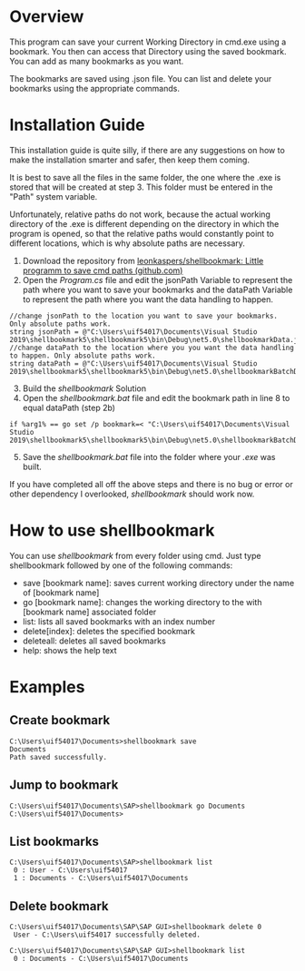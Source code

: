 

# Overview

This program can save your current Working Directory in cmd.exe using a bookmark. You then can access that Directory using the saved bookmark. You can add as many bookmarks as you want.

The bookmarks are saved using .json file. You can list and delete your bookmarks using the appropriate commands.

# Installation Guide

This installation guide is quite silly, if there are any suggestions on how to make the installation smarter and safer, then keep them coming.

It is best to save all the files in the same folder, the one where the .exe is stored that will be created at step 3. This folder must be entered in the "Path" system variable.

Unfortunately, relative paths do not work, because the actual working directory of the .exe is different depending on the directory in which the program is opened, so that the relative paths would constantly point to different locations, which is why absolute paths are necessary.

1. Download the repository from [leonkaspers/shellbookmark: Little programm to save cmd paths (github.com)](https://github.com/leonkaspers/shellbookmark)
2. Open the _Program.cs_ file and edit the jsonPath Variable to represent the path where you want to save your bookmarks and the dataPath Variable to represent the path where you want the data handling to happen.
```
//change jsonPath to the location you want to save your bookmarks. Only absolute paths work.
string jsonPath = @"C:\Users\uif54017\Documents\Visual Studio 2019\shellbookmark5\shellbookmark5\bin\Debug\net5.0\shellbookmarkData.json";
//change dataPath to the location where you you want the data handling to happen. Only absolute paths work.
string dataPath = @"C:\Users\uif54017\Documents\Visual Studio 2019\shellbookmark5\shellbookmark5\bin\Debug\net5.0\shellbookmarkBatchData.txt";
```

3. Build the _shellbookmark_ Solution
4. Open the _shellbookmark.bat_ file and edit the bookmark path in line 8 to equal dataPath (step 2b)
```
if %arg1% == go set /p bookmark=< "C:\Users\uif54017\Documents\Visual Studio 2019\shellbookmark5\shellbookmark5\bin\Debug\net5.0\shellbookmarkBatchData.txt"
```


5. Save the _shellbookmark.bat_ file into the folder where your _.exe_ was built.

If you have completed all off the above steps and there is no bug or error or other dependency I overlooked, _shellbookmark_ should work now.

# How to use shellbookmark

You can use _shellbookmark_ from every folder using cmd. Just type shellbookmark followed by one of the following commands:

- save [bookmark name]: saves current working directory under the name of [bookmark name]
- go [bookmark name]: changes the working directory to the with [bookmark name] associated folder
- list: lists all saved bookmarks with an index number
- delete[index]: deletes the specified bookmark
- deleteall: deletes all saved bookmarks
- help: shows the help text

# Examples

## Create bookmark

```
C:\Users\uif54017\Documents>shellbookmark save 
Documents
Path saved successfully.
```

## Jump to bookmark

```
C:\Users\uif54017\Documents\SAP>shellbookmark go Documents
C:\Users\uif54017\Documents>
```

## List bookmarks

```
C:\Users\uif54017\Documents\SAP>shellbookmark list       
 0 : User - C:\Users\uif54017
 1 : Documents - C:\Users\uif54017\Documents 
```

## Delete bookmark

```
C:\Users\uif54017\Documents\SAP\SAP GUI>shellbookmark delete 0
 User - C:\Users\uif54017 successfully deleted.

C:\Users\uif54017\Documents\SAP\SAP GUI>shellbookmark list
 0 : Documents - C:\Users\uif54017\Documents  
```
